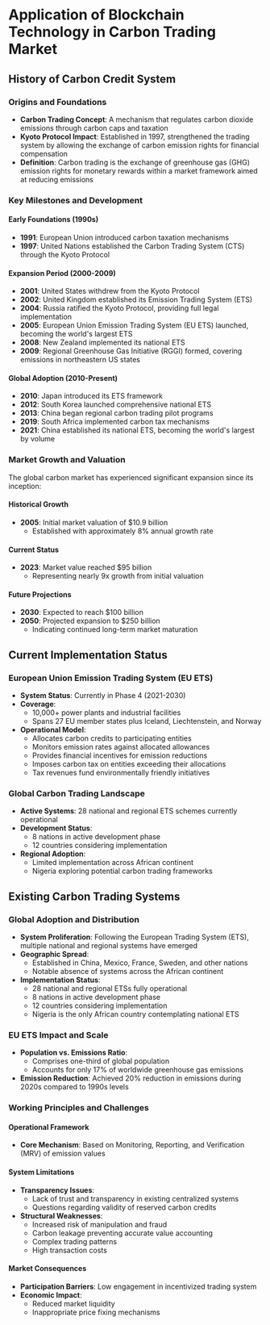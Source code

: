 # Application of Blockchain Technology in Carbon Trading Market

## History of Carbon Credit System

### Origins and Foundations
- **Carbon Trading Concept**: A mechanism that regulates carbon dioxide emissions through carbon caps and taxation
- **Kyoto Protocol Impact**: Established in 1997, strengthened the trading system by allowing the exchange of carbon emission rights for financial compensation
- **Definition**: Carbon trading is the exchange of greenhouse gas (GHG) emission rights for monetary rewards within a market framework aimed at reducing emissions

### Key Milestones and Development

#### Early Foundations (1990s)
- **1991**: European Union introduced carbon taxation mechanisms
- **1997**: United Nations established the Carbon Trading System (CTS) through the Kyoto Protocol

#### Expansion Period (2000-2009)
- **2001**: United States withdrew from the Kyoto Protocol
- **2002**: United Kingdom established its Emission Trading System (ETS)
- **2004**: Russia ratified the Kyoto Protocol, providing full legal implementation
- **2005**: European Union Emission Trading System (EU ETS) launched, becoming the world's largest ETS
- **2008**: New Zealand implemented its national ETS
- **2009**: Regional Greenhouse Gas Initiative (RGGI) formed, covering emissions in northeastern US states

#### Global Adoption (2010-Present)
- **2010**: Japan introduced its ETS framework
- **2012**: South Korea launched comprehensive national ETS
- **2013**: China began regional carbon trading pilot programs
- **2019**: South Africa implemented carbon tax mechanisms
- **2021**: China established its national ETS, becoming the world's largest by volume

### Market Growth and Valuation

The global carbon market has experienced significant expansion since its inception:

#### Historical Growth
- **2005**: Initial market valuation of $10.9 billion
    - Established with approximately 8% annual growth rate

#### Current Status
- **2023**: Market value reached $95 billion
    - Representing nearly 9x growth from initial valuation

#### Future Projections
- **2030**: Expected to reach $100 billion
- **2050**: Projected expansion to $250 billion
    - Indicating continued long-term market maturation

## Current Implementation Status

### European Union Emission Trading System (EU ETS)
- **System Status**: Currently in Phase 4 (2021-2030)
- **Coverage**: 
    - 10,000+ power plants and industrial facilities
    - Spans 27 EU member states plus Iceland, Liechtenstein, and Norway
- **Operational Model**:
    - Allocates carbon credits to participating entities
    - Monitors emission rates against allocated allowances
    - Provides financial incentives for emission reductions
    - Imposes carbon tax on entities exceeding their allocations
    - Tax revenues fund environmentally friendly initiatives

### Global Carbon Trading Landscape
- **Active Systems**: 28 national and regional ETS schemes currently operational
- **Development Status**:
    - 8 nations in active development phase
    - 12 countries considering implementation
- **Regional Adoption**:
    - Limited implementation across African continent
    - Nigeria exploring potential carbon trading frameworks

<!-- Note: Additional content about blockchain technology applications will be added in subsequent sections -->


## Existing Carbon Trading Systems

### Global Adoption and Distribution
- **System Proliferation**: Following the European Trading System (ETS), multiple national and regional systems have emerged
- **Geographic Spread**: 
    - Established in China, Mexico, France, Sweden, and other nations
    - Notable absence of systems across the African continent
- **Implementation Status**:
    - 28 national and regional ETSs fully operational
    - 8 nations in active development phase
    - 12 countries considering implementation
    - Nigeria is the only African country contemplating national ETS

### EU ETS Impact and Scale
- **Population vs. Emissions Ratio**: 
    - Comprises one-third of global population
    - Accounts for only 17% of worldwide greenhouse gas emissions
- **Emission Reduction**: Achieved 20% reduction in emissions during 2020s compared to 1990s levels

### Working Principles and Challenges

#### Operational Framework
- **Core Mechanism**: Based on Monitoring, Reporting, and Verification (MRV) of emission values

#### System Limitations
- **Transparency Issues**: 
    - Lack of trust and transparency in existing centralized systems
    - Questions regarding validity of reserved carbon credits
- **Structural Weaknesses**:
    - Increased risk of manipulation and fraud
    - Carbon leakage preventing accurate value accounting
    - Complex trading patterns
    - High transaction costs

#### Market Consequences
- **Participation Barriers**: Low engagement in incentivized trading system
- **Economic Impact**: 
    - Reduced market liquidity
    - Inappropriate price fixing mechanisms